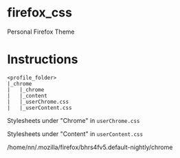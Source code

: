 # firefox_css
Personal Firefox Theme

# Instructions

```
<profile_folder>
|_chrome
|   |_chrome
|   |_content
|   |_userChrome.css
|   |_userContent.css
```

Stylesheets under "Chrome" in `userChrome.css`

Stylesheets under "Content" in `userContent.css`

/home/nn/.mozilla/firefox/bhrs4fv5.default-nightly/chrome